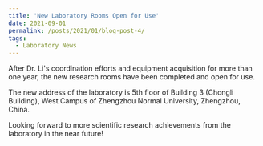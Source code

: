 ```yaml
---
title: 'New Laboratory Rooms Open for Use'
date: 2021-09-01
permalink: /posts/2021/01/blog-post-4/
tags:
  - Laboratory News
---
```


After Dr. Li's coordination efforts and equipment acquisition for more than one year, the new research rooms have been completed and open for use. 

The new address of the laboratory is 5th floor of Building 3 (Chongli Building), West Campus of Zhengzhou Normal University, Zhengzhou, China.

Looking forward to more scientific research achievements from the laboratory in the near future!
